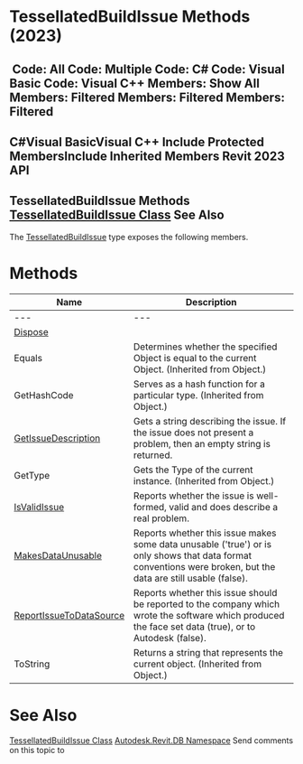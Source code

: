 # TessellatedBuildIssue Methods (2023)

﻿
 Code: All Code: Multiple Code: C# Code: Visual Basic Code: Visual C++  Members: Show All Members: Filtered Members: Filtered Members: Filtered   
---  
C#Visual BasicVisual C++
Include Protected MembersInclude Inherited Members
Revit 2023 API  
---  
TessellatedBuildIssue Methods  
[TessellatedBuildIssue Class](123454f4-f295-c687-213b-da97c032aba6.md "TessellatedBuildIssue Class") See Also  
---  
The [TessellatedBuildIssue](123454f4-f295-c687-213b-da97c032aba6.md "TessellatedBuildIssue Class") type exposes the following members.
# Methods
| Name | Description |
| --- | --- |
| --- | --- | --- |
| [Dispose](af2ff164-3247-3a9f-6d84-a63d5dae899c.md "Dispose Method") |
| Equals | Determines whether the specified Object is equal to the current Object. (Inherited from Object.) |
| GetHashCode | Serves as a hash function for a particular type.  (Inherited from Object.) |
| [GetIssueDescription](5588d9b9-bde0-98ba-1ed2-0003300db90d.md "GetIssueDescription Method") | Gets a string describing the issue. If the issue does not present a problem, then an empty string is returned. |
| GetType | Gets the Type of the current instance. (Inherited from Object.) |
| [IsValidIssue](3d5943e5-deb3-2daf-e528-78d498e6b038.md "IsValidIssue Method") | Reports whether the issue is well-formed, valid and does describe a real problem. |
| [MakesDataUnusable](60eedd37-6a15-9af4-cd05-d213748d06a0.md "MakesDataUnusable Method") | Reports whether this issue makes some data unusable ('true') or is only shows that data format conventions were broken, but the data are still usable (false). |
| [ReportIssueToDataSource](e47fc5bf-bcf3-19a1-2045-b76cf01cd535.md "ReportIssueToDataSource Method") | Reports whether this issue should be reported to the company which wrote the software which produced the face set data (true), or to Autodesk (false). |
| ToString | Returns a string that represents the current object. (Inherited from Object.) |

# See Also
[TessellatedBuildIssue Class](123454f4-f295-c687-213b-da97c032aba6.md "TessellatedBuildIssue Class")
[Autodesk.Revit.DB Namespace](87546ba7-461b-c646-cbb1-2cb8f5bff8b2.md "Autodesk.Revit.DB Namespace")
Send comments on this topic to 